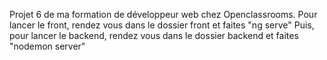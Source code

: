 Projet 6 de ma formation de développeur web chez Openclassrooms.
Pour lancer le front, rendez vous dans le dossier front et faites "ng serve"
Puis, pour lancer le backend, rendez vous dans le dossier backend et faites "nodemon server"